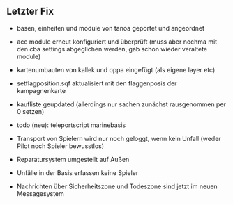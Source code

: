 ## Letzter Fix
- basen, einheiten und module von tanoa geportet und angeordnet
- ace module erneut konfiguriert und überprüft (muss aber nochma mit den cba settings abgeglichen werden, gab schon wieder veraltete module)
- kartenumbauten von kallek und oppa eingefügt (als eigene layer etc)
- setflagposition.sqf aktualisiert mit den flaggenposis der kampagnenkarte
- kaufliste geupdated (allerdings nur sachen zunächst rausgenommen per 0 setzen)
- todo (neu): teleportscript marinebasis

- Transport von Spielern wird nur noch geloggt, wenn kein Unfall (weder Pilot noch Spieler bewusstlos)
- Reparatursystem umgestellt auf Außen
- Unfälle in der Basis erfassen keine Spieler
- Nachrichten über Sicherheitszone und Todeszone sind jetzt im neuen Messagesystem